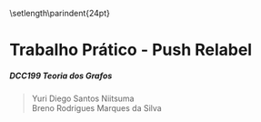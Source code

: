 \setlength\parindent{24pt}

# Trabalho Prático - Push Relabel

##### DCC199 Teoria dos Grafos

> Yuri Diego Santos Niitsuma  
> Breno Rodrigues Marques da Silva

<!--
descrição do problema
formulação matemática
casos especiais
complexidade
propriedades
relação com outros problemas
descrição do algoritmo
prova da corretude
estruturas de dados
decisões de implementação
resultados computacionais
testes
-->
